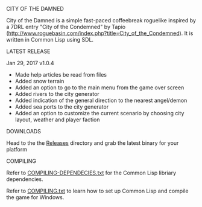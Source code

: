 CITY OF THE DAMNED

City of the Damned is a simple fast-paced coffeebreak roguelike inspired by a 7DRL entry "City of the Condemned" by Tapio (http://www.roguebasin.com/index.php?title=City_of_the_Condemned). 
It is written in Common Lisp using SDL.

LATEST RELEASE

Jan 29, 2017 v1.0.4

- Made help articles be read from files
- Added snow terrain
- Added an option to go to the main menu from the game over screen
- Added rivers to the city generator
- Added indication of the general direction to the nearest angel/demon
- Added sea ports to the city generator
- Added an option to customize the current scenario by choosing city layout, weather and player faction

DOWNLOADS

Head to the the [Releases](https://github.com/gwathlobal/CotD/releases) directory and grab the latest binary for your platform

COMPILING

Refer to [COMPILING-DEPENDECIES.txt](https://github.com/gwathlobal/CotD/blob/master/COMPILE-DEPENDECIES.txt) for the Common Lisp libriary dependencies.

Refer to [COMPILING.txt](https://github.com/gwathlobal/CotD/blob/master/COMPILING.txt) to learn how to set up Common Lisp and compile the game for Windows.